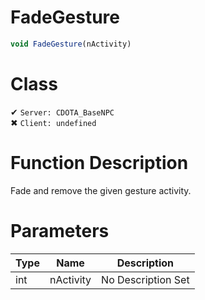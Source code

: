 # FadeGesture
```js	
void FadeGesture(nActivity)
```
# Class
✔ `Server: CDOTA_BaseNPC`  
✖ `Client: undefined`  

# Function Description
Fade and remove the given gesture activity.
# Parameters
Type|Name|Description
--|--|--
int|nActivity|No Description Set
